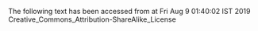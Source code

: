 The following text has been accessed from at Fri Aug 9 01:40:02 IST 2019
Creative_Commons_Attribution-ShareAlike_License
